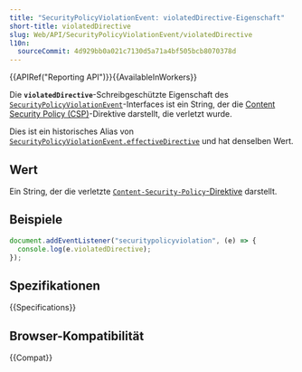 ```yaml
---
title: "SecurityPolicyViolationEvent: violatedDirective-Eigenschaft"
short-title: violatedDirective
slug: Web/API/SecurityPolicyViolationEvent/violatedDirective
l10n:
  sourceCommit: 4d929bb0a021c7130d5a71a4bf505bcb8070378d
---
```


{{APIRef("Reporting API")}}{{AvailableInWorkers}}

Die **`violatedDirective`**-Schreibgeschützte Eigenschaft des [`SecurityPolicyViolationEvent`](/de/docs/Web/API/SecurityPolicyViolationEvent)-Interfaces ist ein String, der die [Content Security Policy (CSP)](/de/docs/Web/HTTP/Guides/CSP)-Direktive darstellt, die verletzt wurde.

Dies ist ein historisches Alias von [`SecurityPolicyViolationEvent.effectiveDirective`](/de/docs/Web/API/SecurityPolicyViolationEvent/effectiveDirective) und hat denselben Wert.

## Wert

Ein String, der die verletzte [`Content-Security-Policy`-Direktive](/de/docs/Web/HTTP/Reference/Headers/Content-Security-Policy#directives) darstellt.

## Beispiele

```js
document.addEventListener("securitypolicyviolation", (e) => {
  console.log(e.violatedDirective);
});
```

## Spezifikationen

{{Specifications}}

## Browser-Kompatibilität

{{Compat}}
